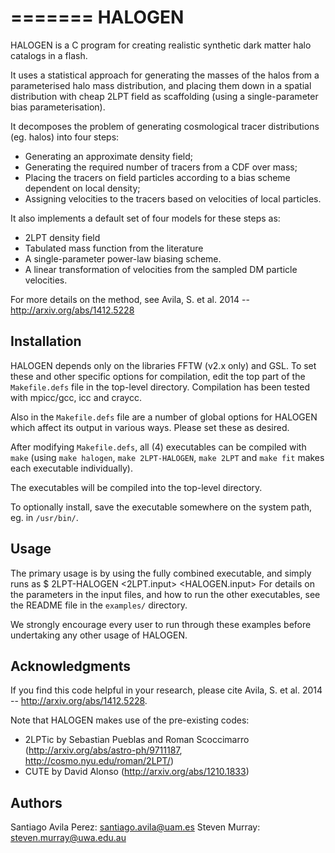 =======
HALOGEN
=======

HALOGEN is a C program for creating realistic synthetic dark matter halo catalogs 
in a flash. 

It uses a statistical approach for generating the masses of the halos from a 
parameterised halo mass distribution, and placing them down in a spatial 
distribution with cheap 2LPT field as scaffolding (using a single-parameter
bias parameterisation).

It decomposes the problem of generating cosmological tracer distributions
(eg. halos) into four steps:
* Generating an approximate density field;
* Generating the required number of tracers from a CDF over mass;
* Placing the tracers on field particles according to a bias scheme dependent
on local density;
* Assigning velocities to the tracers based on velocities of local particles.

It also implements a default set of four models for these steps as:
* 2LPT density field
* Tabulated mass function from the literature
* A single-parameter power-law biasing scheme.
* A linear transformation of velocities from the sampled DM particle
velocities.

For more details on the method, see Avila, S. et
al. 2014 -- http://arxiv.org/abs/1412.5228

Installation
------------
HALOGEN depends only on the libraries FFTW (v2.x only) and GSL. To set these and 
other specific options for compilation, edit the top part of the ``Makefile.defs``
file in the top-level directory. Compilation has been tested with mpicc/gcc, 
icc and craycc.

Also in the ``Makefile.defs`` file are a number of global options for HALOGEN
which affect its output in various ways. Please set these as desired.

After modifying ``Makefile.defs``, all (4) executables can be compiled with
``make`` (using ``make halogen``, ``make 2LPT-HALOGEN``, ``make 2LPT`` and
``make fit`` makes each executable individually).

The executables will be compiled into the top-level directory.

To optionally install, save the executable somewhere on the system path, eg. 
in ``/usr/bin/``.


Usage
-----
The primary usage is by using the fully combined executable, and simply runs
as
    $ 2LPT-HALOGEN <2LPT.input> <HALOGEN.input>
For details on the parameters in the input files, and how to run the other 
executables, see the README file in the ``examples/`` directory.

We strongly encourage every user to run through these examples before
undertaking any other usage of HALOGEN.


Acknowledgments
---------------
If you find this code helpful in your research, please cite Avila, S. et
al. 2014 -- http://arxiv.org/abs/1412.5228.

Note that HALOGEN makes use of the pre-existing codes:
 - 2LPTic by Sebastian Pueblas and Roman Scoccimarro (http://arxiv.org/abs/astro-ph/9711187, http://cosmo.nyu.edu/roman/2LPT/)
 - CUTE  by David Alonso (http://arxiv.org/abs/1210.1833)

Authors
-------
Santiago Avila Perez: santiago.avila@uam.es
Steven Murray: steven.murray@uwa.edu.au 
